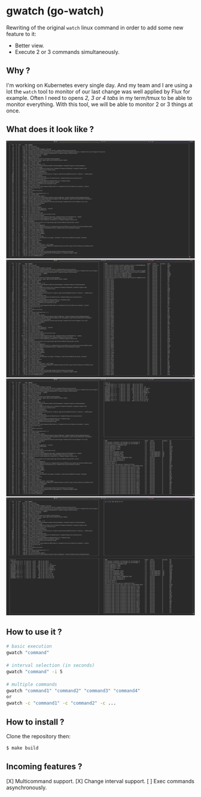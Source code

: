 # gwatch (go-watch)
Rewriting of the original `watch` linux command in order to add some new feature to it:
- Better view.
- Execute 2 or 3 commands simultaneously.

## Why ?

I'm working on Kubernetes every single day. And my team and I are using a lot the `watch` tool to monitor of our last change was well applied by Flux for example.
Often I need to opens *2, 3 or 4 tabs* in my term/tmux to be able to monitor everything. With this tool, we will be able to monitor 2 or 3 things at once.

## What does it look like ?

![Screenshot1](./assets/screenshot-1.png)
![Screenshot2](./assets/screenshot-2.png)
![Screenshot3](./assets/screenshot-3.png)
![Screenshot4](./assets/screenshot-4.png)

## How to use it ?

```sh
# basic execution
gwatch "command"

# interval selection (in seconds)
gwatch "command" -i 5

# multiple commands
gwatch "command1" "command2" "command3" "command4"
or
gwatch -c "command1" -c "command2" -c ...
```

## How to install ?

Clone the repository then:
```sh
$ make build
```

## Incoming features ?
[X] Multicommand support.
[X] Change interval support.
[ ] Exec commands asynchronously.

